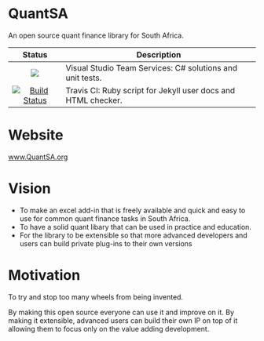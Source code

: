 # QuantSA

An open source quant finance library for South Africa.

|Status|Description|
|:----:|-----------|
|<img src="https://jameslatimertaylor.visualstudio.com/_apis/public/build/definitions/e7d214b3-b944-4d42-b277-57c5882f09ff/1/badge"/> |Visual Studio Team Services: C# solutions and unit tests.|
|[![Build Status](https://travis-ci.org/JamesLTaylor/QuantSA.svg?branch=master)](https://travis-ci.org/JamesLTaylor/QuantSA)|Travis CI: Ruby script for Jekyll user docs and HTML checker.|

# Website
www.QuantSA.org

# Vision
* To make an excel add-in that is freely available and quick and easy to use for common quant finance tasks in South Africa.  
* To have a solid quant libary that can be used in practice and education.
* For the library to be extensible so that more advanced developers and users can build private plug-ins to their own versions

# Motivation
To try and stop too many wheels from being invented.  

By making this open source everyone can use it and improve on it. By making it extensible, advanced users can build their own IP on top of it allowing them to focus only on the value adding development.

